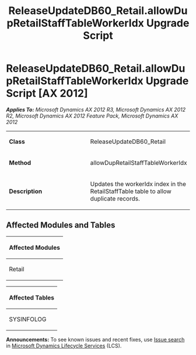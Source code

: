 ﻿---
title: ReleaseUpdateDB60_Retail.allowDupRetailStaffTableWorkerIdx Upgrade Script
TOCTitle: ReleaseUpdateDB60_Retail.allowDupRetailStaffTableWorkerIdx Upgrade Script
ms:assetid: d953bfc8-37ae-7780-3888-4c8e788a42c3
ms:mtpsurl: https://msdn.microsoft.com/en-us/library/JJ687117(v=AX.60)
ms:contentKeyID: 49711564
ms.date: 05/18/2015
mtps_version: v=AX.60
---

# ReleaseUpdateDB60\_Retail.allowDupRetailStaffTableWorkerIdx Upgrade Script [AX 2012]


_**Applies To:** Microsoft Dynamics AX 2012 R3, Microsoft Dynamics AX 2012 R2, Microsoft Dynamics AX 2012 Feature Pack, Microsoft Dynamics AX 2012_

<table>
<colgroup>
<col style="width: 50%" />
<col style="width: 50%" />
</colgroup>
<tbody>
<tr class="odd">
<td><p><strong>Class</strong></p></td>
<td><p>ReleaseUpdateDB60_Retail</p></td>
</tr>
<tr class="even">
<td><p><strong>Method</strong></p></td>
<td><p>allowDupRetailStaffTableWorkerIdx</p></td>
</tr>
<tr class="odd">
<td><p><strong>Description</strong></p></td>
<td><p>Updates the workerIdx index in the RetailStaffTable table to allow duplicate records.</p></td>
</tr>
</tbody>
</table>


## Affected Modules and Tables

<table>
<colgroup>
<col style="width: 100%" />
</colgroup>
<thead>
<tr class="header">
<th><p>Affected Modules</p></th>
</tr>
</thead>
<tbody>
<tr class="odd">
<td><p>Retail</p></td>
</tr>
</tbody>
</table>


<table>
<colgroup>
<col style="width: 100%" />
</colgroup>
<thead>
<tr class="header">
<th><p>Affected Tables</p></th>
</tr>
</thead>
<tbody>
<tr class="odd">
<td><p>SYSINFOLOG</p></td>
</tr>
</tbody>
</table>

  
**Announcements:** To see known issues and recent fixes, use [Issue search](http://go.microsoft.com/fwlink/?linkid=389258) in [Microsoft Dynamics Lifecycle Services](http://go.microsoft.com/fwlink/?linkid=306505) (LCS).

